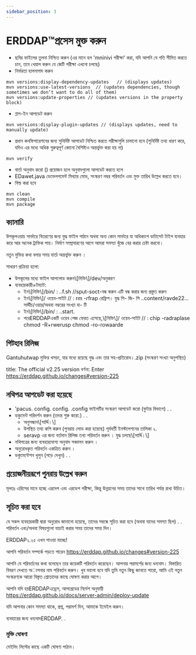 ```yaml
---
sidebar_position: 3
---
```

# ERDDAP™প্রসেস মুক্ত করুন
* ছবির ফাইলের তুলনা নিশ্চিত করুন (এর মানে হল 'mninivi পরীক্ষা' করা, যদি আপনি যে গতি সীমিত করতে চান, তবে খেয়াল করুন যে জেটি পরীক্ষা এখনো চলছে) 
* নির্ভরতা হালনাগাদ করুন
```
mvn versions:display-dependency-updates   // (displays updates)
mvn versions:use-latest-versions  // (updates dependencies, though sometimes we don’t want to do all of them)
mvn versions:update-properties // (updates versions in the property block)
```
* প্লাগ-ইন আপডেট করুন
```
mvn versions:display-plugin-updates // (displays updates, need to manually update)
```
* প্রধান কনফিগারেশনের জন্য সুনির্দিষ্ট আপডেট নিশ্চিত করতে পরীক্ষাগুলি চালানো হবে (সুনির্দিষ্ট তথ্য ধারণ করে, যদিও এর মধ্যে অধিক গুরুত্বপূর্ণ কোনো বৈশিষ্ট্যও অন্তর্ভুক্ত করা হয় না) 
```
mvn verify
```
* বার্তা অনুবাদ করো () প্রয়োজন হলে অনুবাদগুলো আপডেট করতে হলে
* EDawet.java ডেভেলপমেন্ট মিথ্যার মোড, সংস্করণ নম্বর পরিবর্তন এবং মুক্ত তারিখ উল্লেখ করতে হবে।
* বিল্ড করা হবে
```
mvn clean
mvn compile
mvn package
```
## ক্যানারি
উপকূলওয়াচ সার্ভারে বিতরণের জন্য যুদ্ধ ফাইল পাঠান অথবা অন্য কোন সার্ভারে যা অধিকাংশ ডাটাসেট টাইপ ব্যবহার করে আর অনেক ট্রাফিক পায়।
নির্মাণ সম্প্রসারণের আগে আমরা সমস্যা খুঁজে বের করার চেষ্টা করবো।

নতুন মুক্তির কথা বলার সময় বার্তা অন্তর্ভুক্ত করুন ।

সাধারণ প্রক্রিয়া হলো:
* উপকূলের মধ্যে ফাইল আপলোড করুন\\[নিক্তি\\]/dev/অনুকরণ
* ব্যবহারকারী=টম্যাট:
  * ইন\\[নিক্তি\\]/bin/ :
..f.sh //sput-soct-বন্ধ করুন এটি বন্ধ করার জন্য প্রস্তুত করুন
  * ইন\\[নিক্তি\\]/ ওয়েব-সাইট // :
rm -rfrap
রেফ্রিপ। যুদ্ধ
পি- জি- পি ..content/ravde22... সার্দ্দীচ/ওয়ার/অথবা নম্বরের সংখ্যা যা- টি
  * ইন\\[নিক্তি\\]/bin/ :
..start.
  * পরেERDDAPএকটি ওয়েব পেজ ফেরত এসেছে,\\[নিক্তি\\]/ ওয়েব-সাইট // :
chip -radraplase
chmod -R+rwerusp
chmod -ro-rowaarde

## গিটহাব রিলিজ
Gantuhutwap মুক্তির খসড়া, যার মধ্যে রয়েছে যুদ্ধ এবং তার সহ-প্রতিরোধ।.zip  (সংস্করণ সংখ্যা অনুপস্থিত) 

title: The official v2.25 version
বর্ণনা: Enter
       https://erddap.github.io/changes#version-225
 

## নথিপত্র আপডেট করা হয়েছে
* 'pacus. config. config. .config ফাইলটির সংস্করণ আপডেট করো (ফুটার বিভাগে) . .
* ডকুমেন্ট পরিদর্শন করুন (তদন্ত শুরু করো.) . .
  * অনুসন্ধান\\[সার্দ্দি।\\] 
  * উপস্থিত তথ্য কপি করুন (পুনরায় লোড করা হয়েছে) পূর্ববর্তী ইনস্টলেশনের তালিকা ২.
  * seravp এর জন্য বর্তমান রিলিজ তথ্য পরিবর্তন করুন । যুদ্ধ চলছে\\[সার্দ্দি।\\]
* নথিপত্রের জন্য ব্যবহারযোগ্য অনুবাদ সঞ্চালন করুন ।
* অনুরোধকৃত পরিবর্তন একত্রিত করুন ।
* ডকুমেন্টেশন খুলুন (পড়ে দেখুন) . .

## প্রয়োজনীয়রূপে পুনরায় উল্লেখ করুন
মূলতঃ এরিসের মানে হচ্ছে এরদেপ এবং এরডেপ পরীক্ষা, কিন্তু উন্নয়নের সময় তাদের সাথে তারিখ পর্যন্ত রাখা উচিত।

## সূচিত করা হবে
যে সকল ব্যবহারকারী দ্বারা অনুরোধ জানানো হয়েছে, তাদের সম্বন্ধে সূচিত করা হবে (অথবা যাদের সমস্যা ছিল) . . পরিবর্তন এবং/অথবা বিষয়গুলো যাচাই করার সময় তাদের সময় দিন।

ERDDAP২.২৫ এখন পাওয়া যাচ্ছে&#33;

আপনি পরিবর্তন সম্পর্কে পড়তে পারেন
 https://erddap.github.io/changes#version-225
 

আপনি যে পরিবর্তনের কথা বলেছেন তার কয়েকটি পরিবর্তন করেছেন। আপনার পরামর্শের জন্য ধন্যবাদ। বিস্তারিত বিবরণ দেখতে অাপনার নাম পরিবর্তন করুন। খুব ভালো হবে যদি তুমি নতুন কিছু জানতে পারো, আমি এই নতুন সংস্করণকে আরো বিস্তৃত শ্রোতাদের কাছে ঘোষণা করার আগে।

আপনি যদি হয়ERDDAPএড্রেস, আপগ্রেডের নির্দেশ অনুযায়ী
 https://erddap.github.io/docs/server-admin/deploy-update
 

যদি আপনার কোন সমস্যা থাকে, প্রশ্ন, পরামর্শ দিন, আমাকে ইমেইল করুন।

ব্যবহারের জন্য ধন্যবাদERDDAP. .

### মুক্তি ঘোষণা
মেইলিং লিস্টের কাছে একটি ঘোষণা পাঠান।
